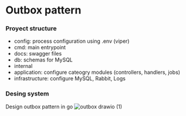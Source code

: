 # Outbox pattern

### Proyect structure
- config: process configuration using .env (viper)
- cmd: main entrypoint
- docs: swagger files
- db: schemas for MySQL 
- internal
 - application: configure cateogry modules (controllers, handlers, jobs)
 - infrastructure: configure MySQL, Rabbit, Logs

### Desing system
Design outbox pattern in go
![outbox drawio (1)](https://user-images.githubusercontent.com/5313452/228265009-5da4f318-c49c-424a-94c5-dce8c46e64e1.png)
